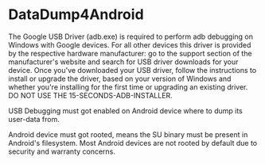 # DataDump4Android

The Google USB Driver (adb.exe) is required to perform adb debugging on Windows with Google devices. For all other devices this driver is provided by the respective hardware manufacturer: go to the support section of the manufacturer's website and search for USB driver downloads for your device.
Once you've downloaded your USB driver, follow the instructions to install or upgrade the driver, based on your version of Windows and whether you're installing for the first time or upgrading an existing driver. DO NOT USE THE 15-SECONDS-ADB-INSTALLER.

USB Debugging must got enabled on Android device where to dump its user-data from.

Android device must got rooted, means the SU binary must be present in Android's filesystem. Most Android devices are not rooted by default due to security and warranty concerns. 

